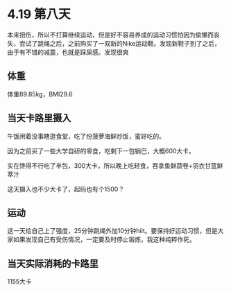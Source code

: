 # 4.19 第八天

本来扭伤，所以不打算继续运动，但是好不容易养成的运动习惯怕因为偷懒而丧失，尝试了跳绳之后，之前购买了一双新的Nike运动鞋。发现新鞋子到了之后，由于有不错的减震，也就是踩屎感。发现很爽

## 体重

体重89.85kg，BMI29.6

## 当天卡路里摄入

午饭闲着没事瞎逛食堂，吃了份菠萝海鲜炒饭，蛮好吃的。

因为之前买了一些大学自研的零食，吃剩下一包锅巴，大概600大卡。

实在馋得不行吃了半包，300大卡，所以晚上吃轻食，吞拿鱼鲜蔬卷+羽衣甘蓝鲜萃汁

这天摄入也不少大卡了，起码也有个1500？

## 运动

这一天给自己上了强度，25分钟跳绳外加10分钟hiit。要保持好运动习惯，但是大家如果发现自己有受伤情况，一定要及时停止锻炼，我这种纯粹作死。

## 当天实际消耗的卡路里

1155大卡